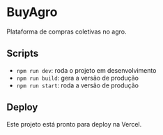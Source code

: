 # BuyAgro

Plataforma de compras coletivas no agro.

## Scripts

- `npm run dev`: roda o projeto em desenvolvimento
- `npm run build`: gera a versão de produção
- `npm run start`: roda a versão de produção

## Deploy

Este projeto está pronto para deploy na Vercel.

